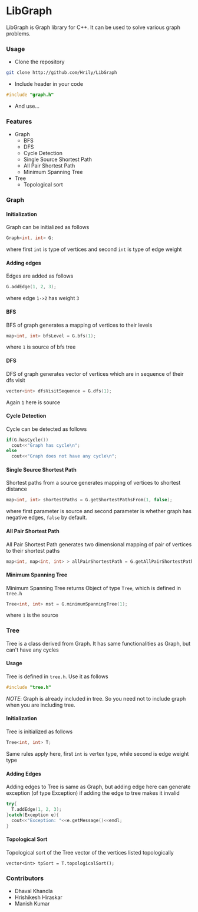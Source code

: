 # LibGraph

LibGraph is Graph library for C++. It can be used to solve various graph problems.

### Usage

+ Clone the repository
```sh
git clone http://github.com/Hrily/LibGraph
```

+ Include header in your code
```c++
#include "graph.h"
```

+ And use...

### Features

+ Graph
  - BFS
  - DFS
  - Cycle Detection
  - Single Source Shortest Path
  - All Pair Shortest Path
  - Minimum Spanning Tree
+ Tree
  - Topological sort

### Graph

#### Initialization

Graph can be initialized as follows
```c++
Graph<int, int> G;
```

where first `int` is type of vertices and second `int` is type of edge weight

#### Adding edges

Edges are added as follows
```c++
G.addEdge(1, 2, 3);
```
where edge `1->2` has weight `3`

#### BFS

BFS of graph generates a mapping of vertices to their levels
```c++
map<int, int> bfsLevel = G.bfs(1);
```
where `1` is source of bfs tree

#### DFS

DFS of graph generates vector of vertices which are in sequence of their dfs visit
```c++
vector<int> dfsVisitSequence = G.dfs(1);
```
Again `1` here is source

#### Cycle Detection

Cycle can be detected as follows
```c++
if(G.hasCycle())
  cout<<"Graph has cycle\n";
else
  cout<<"Graph does not have any cycle\n";
```

#### Single Source Shortest Path

Shortest paths from a source generates mapping of vertices to shortest distance
```c++
map<int, int> shortestPaths = G.getShortestPathsFrom(1, false);
```
where first parameter is source and second parameter is whether graph has negative edges, `false` by default.

#### All Pair Shortest Path

All Pair Shortest Path generates two dimensional mapping of pair of vertices to their shortest paths
```c++
map<int, map<int, int> > allPairShortestPath = G.getAllPairShortestPath();
```

#### Minimum Spanning Tree

Minimum Spanning Tree returns Object of type `Tree`, which is defined in `tree.h`
```c++
Tree<int, int> mst = G.minimumSpanningTree(1);
```
where `1` is the source

### Tree

Tree is a class derived from Graph. It has same functionalities as Graph, but can't have any cycles

#### Usage

Tree is defined in `tree.h`. Use it as follows 
```c++
#include "tree.h"
```
*NOTE*: Graph is already included in tree. So you need not to include graph when you are including tree.

#### Initialization

Tree is initialized as follows
```c++
Tree<int, int> T;
```
Same rules apply here, first `int` is vertex type, while second is edge weight type

#### Adding Edges

Adding edges to Tree is same as Graph, but adding edge here can generate exception (of type Exception) if adding the edge to tree makes it invalid
```c++
try{
  T.addEdge(1, 2, 3);
}catch(Exception e){
  cout<<"Exception: "<<e.getMessage()<<endl;
}
```

#### Topological Sort

Topological sort of the Tree vector of the vertices listed topologically
```
vector<int> tpSort = T.topologicalSort();
```

### Contributors

+ Dhaval Khandla
+ Hrishikesh Hiraskar
+ Manish Kumar